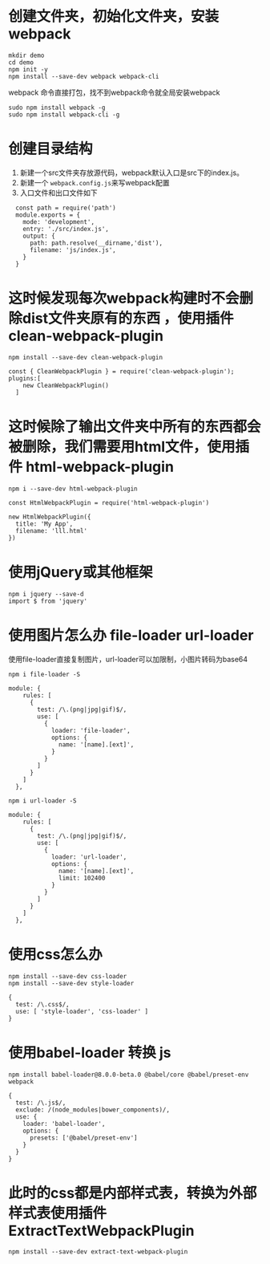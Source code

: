 # 创建文件夹，初始化文件夹，安装webpack
```
mkdir demo 
cd demo
npm init -y 
npm install --save-dev webpack webpack-cli
```
webpack 命令直接打包，找不到webpack命令就全局安装webpack

```
sudo npm install webpack -g
sudo npm install webpack-cli -g
```

# 创建目录结构
1. 新建一个src文件夹存放源代码，webpack默认入口是src下的index.js。
2. 新建一个 `webpack.config.js`来写webpack配置
3. 入口文件和出口文件如下

```
  const path = require('path')
  module.exports = {
    mode: 'development',
    entry: './src/index.js',
    output: {
      path: path.resolve(__dirname,'dist'),
      filename: 'js/index.js',
    }
  }
```

# 这时候发现每次webpack构建时不会删除dist文件夹原有的东西 ，使用插件 clean-webpack-plugin

```
npm install --save-dev clean-webpack-plugin

const { CleanWebpackPlugin } = require('clean-webpack-plugin');
plugins:[
    new CleanWebpackPlugin()
  ]
```

# 这时候除了输出文件夹中所有的东西都会被删除，我们需要用html文件，使用插件 html-webpack-plugin

```
npm i --save-dev html-webpack-plugin

const HtmlWebpackPlugin = require('html-webpack-plugin')

new HtmlWebpackPlugin({
  title: 'My App',
  filename: 'lll.html'
})
```

# 使用jQuery或其他框架

```
npm i jquery --save-d
import $ from 'jquery'
```

# 使用图片怎么办 file-loader url-loader

使用file-loader直接复制图片，url-loader可以加限制，小图片转码为base64

```
npm i file-loader -S

```
```
module: {
    rules: [
      {
        test: /\.(png|jpg|gif)$/,
        use: [
          {
            loader: 'file-loader',
            options: {
              name: '[name].[ext]',
            }
          }
        ]
      }
    ]
  },
```
```
npm i url-loader -S

```
```
module: {
    rules: [
      {
        test: /\.(png|jpg|gif)$/,
        use: [
          {
            loader: 'url-loader',
            options: {
              name: '[name].[ext]',
              limit: 102400
            }
          }
        ]
      }
    ]
  },
```
# 使用css怎么办 

```
npm install --save-dev css-loader
npm install --save-dev style-loader
```

```
{
  test: /\.css$/,
  use: [ 'style-loader', 'css-loader' ]
}
```

# 使用babel-loader 转换 js

```
npm install babel-loader@8.0.0-beta.0 @babel/core @babel/preset-env webpack
```

```
{
  test: /\.js$/,
  exclude: /(node_modules|bower_components)/,
  use: {
    loader: 'babel-loader',
    options: {
      presets: ['@babel/preset-env']
    }
  }
}
```

# 此时的css都是内部样式表，转换为外部样式表使用插件 ExtractTextWebpackPlugin

```
npm install --save-dev extract-text-webpack-plugin
```